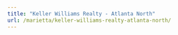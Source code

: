 ```yaml
---
title: "Keller Williams Realty - Atlanta North"
url: /marietta/keller-williams-realty-atlanta-north/
---
```

